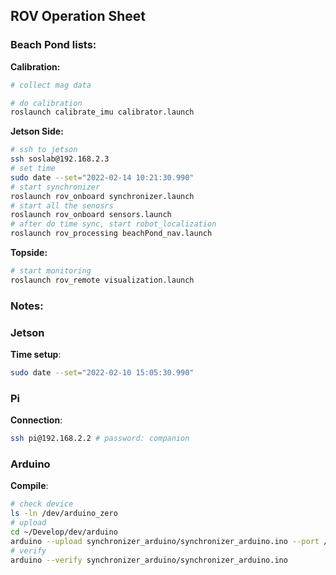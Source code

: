 ## ROV Operation Sheet

### Beach Pond lists:


**Calibration:**
```sh
# collect mag data

# do calibration
roslaunch calibrate_imu calibrator.launch
```


**Jetson Side:**
```sh
# ssh to jetson
ssh soslab@192.168.2.3
# set time
sudo date --set="2022-02-14 10:21:30.990"
# start synchronizer 
roslaunch rov_onboard synchronizer.launch
# start all the senosrs
roslaunch rov_onboard sensors.launch
# after do time sync, start robot_localization
roslaunch rov_processing beachPond_nav.launch
```

**Topside:**
```sh
# start monitoring
roslaunch rov_remote visualization.launch
```





### Notes:

### Jetson

**Time setup**:
```sh
sudo date --set="2022-02-10 15:05:30.990"
```


### Pi

**Connection**:
```sh
ssh pi@192.168.2.2 # password: companion
```

### Arduino

**Compile**:
```sh
# check device
ls -ln /dev/arduino_zero
# upload
cd ~/Develop/dev/arduino
arduino --upload synchronizer_arduino/synchronizer_arduino.ino --port /dev/ttyACM1
# verify 
arduino --verify synchronizer_arduino/synchronizer_arduino.ino
```


